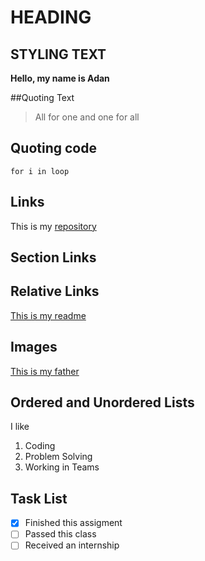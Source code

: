 # HEADING

## STYLING TEXT
**Hello, my name is Adan**

##Quoting Text
>All for one and one for all

## Quoting code
```
for i in loop
```

## Links
This is my [repository](https://github.com/adanestrada18/110Labs.git)

## Section Links

## Relative Links
[This is my readme](/README.md)

## Images
[This is my father](https://www.google.com/url?sa=i&url=https%3A%2F%2Fen.wikipedia.org%2Fwiki%2FElon_Musk&psig=AOvVaw3yOO52C0QVrxerj7pYsNwj&ust=1632588351718000&source=images&cd=vfe&ved=0CAgQjRxqFwoTCJDg2tmHmPMCFQAAAAAdAAAAABAD)

## Ordered and Unordered Lists
I like
1. Coding
2. Problem Solving
3. Working in Teams

## Task List
-[x] Finished this assigment
-[ ] Passed this class
-[ ] Received an internship
